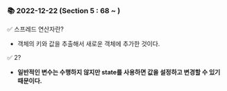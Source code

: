 ### 📚 2022-12-22 (Section 5 : 68 ~ )

✅ 스프레드 연산자란?<br/>
- 객체의 키와 값을 추출해서 새로운 객체에 추가한 것이다.

✅ 2?<br/>
- **일반적인 변수는 수행하지 않지만 state를 사용하면 값을 설정하고 변경할 수 있기 때문이다.**